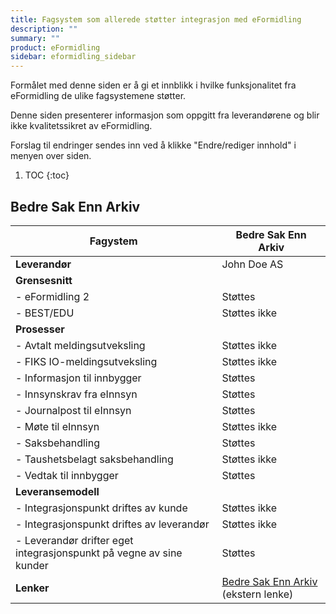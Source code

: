```yaml
---
title: Fagsystem som allerede støtter integrasjon med eFormidling
description: ""
summary: ""
product: eFormidling
sidebar: eformidling_sidebar
---
```


Formålet med denne siden er å gi et innblikk i hvilke funksjonalitet fra eFormidling de ulike fagsystemene støtter.

Denne siden presenterer informasjon som oppgitt fra leverandørene og blir ikke kvalitetssikret av
eFormidling.

Forslag til endringer sendes inn ved å klikke "Endre/rediger innhold" i menyen over siden.

1. TOC
{:toc}

## Bedre Sak Enn Arkiv

| **Fagystem**                                                        | Bedre Sak Enn Arkiv                                                   |
|---------------------------------------------------------------------|-----------------------------------------------------------------------|
| **Leverandør**                                                      | John Doe AS                                                           |
| **Grensesnitt**                                                     |                                                                       |
| - eFormidling 2                                                     | Støttes                                                               |
| - BEST/EDU                                                          | Støttes ikke                                                          |
| **Prosesser**                                                       |                                                                       |
| - Avtalt meldingsutveksling                                         | Støttes ikke                                                          |
| - FIKS IO-meldingsutveksling                                        | Støttes ikke                                                          |
| - Informasjon til innbygger                                         | Støttes                                                               |
| - Innsynskrav fra eInnsyn                                           | Støttes                                                               |
| - Journalpost til eInnsyn                                           | Støttes                                                               |
| - Møte til eInnsyn                                                  | Støttes ikke                                                          |
| - Saksbehandling                                                    | Støttes                                                               |
| - Taushetsbelagt saksbehandling                                     | Støttes ikke                                                          |        
| - Vedtak til innbygger                                              | Støttes                                                               |
| **Leveransemodell**                                                 |                                                                       |
| - Integrasjonspunkt driftes av kunde                                | Støttes ikke                                                          |
| - Integrasjonspunkt driftes av leverandør                           | Støttes ikke                                                          |
| - Leverandør drifter eget integrasjonspunkt på vegne av sine kunder | Støttes                                                               |
| **Lenker**                                                          | [Bedre Sak Enn Arkiv](https://bedre-sak-enn-arkiv.no) (ekstern lenke) |
